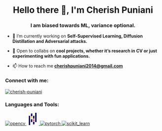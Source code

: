 <h1 align="center">Hello there 👋, I'm Cherish Puniani</h1>
<h3 align="center">I am biased towards ML, variance optional.</h3>

- 🔭 I’m currently working on **Self-Supervised Learning, Diffusion Distillation and Adversarial attacks.**

- 👯 Open to collabs on **cool projects, whether it’s research in CV or just experimenting with fun applications.**

- 📫 How to reach me **cherishpuniani2014@gmail.com**

<h3 align="left">Connect with me:</h3>
<p align="left">
<a href="https://linkedin.com/in/cherish-puniani" target="blank"><img align="center" src="https://raw.githubusercontent.com/rahuldkjain/github-profile-readme-generator/master/src/images/icons/Social/linked-in-alt.svg" alt="cherish-puniani" height="30" width="40" /></a>
</p>

<h3 align="left">Languages and Tools:</h3>
<p align="left"> <a href="https://opencv.org/" target="_blank" rel="noreferrer"> <img src="https://www.vectorlogo.zone/logos/opencv/opencv-icon.svg" alt="opencv" width="40" height="40"/> </a> <a href="https://pandas.pydata.org/" target="_blank" rel="noreferrer"> <img src="https://raw.githubusercontent.com/devicons/devicon/2ae2a900d2f041da66e950e4d48052658d850630/icons/pandas/pandas-original.svg" alt="pandas" width="40" height="40"/> </a> <a href="https://pytorch.org/" target="_blank" rel="noreferrer"> <img src="https://www.vectorlogo.zone/logos/pytorch/pytorch-icon.svg" alt="pytorch" width="40" height="40"/> </a> <a href="https://scikit-learn.org/" target="_blank" rel="noreferrer"> <img src="https://upload.wikimedia.org/wikipedia/commons/0/05/Scikit_learn_logo_small.svg" alt="scikit_learn" width="40" height="40"/> </a> </p>
